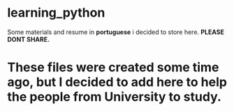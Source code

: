 # learning_python
Some materials and resume in **portuguese** i decided to store here. **PLEASE DONT SHARE.**
# These files were created some time ago, but I decided to add here to help the people from University to study.
